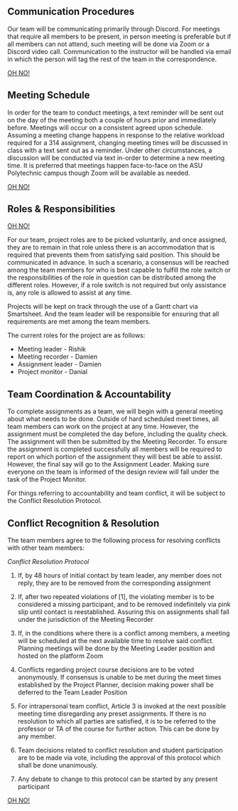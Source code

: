 

## Communication Procedures 
Our team will be communicating primarily through Discord. For meetings that require all members to be present, in person meeting is preferable but if all members can not attend, such meeting will be done via Zoom or a Discord video call.
Communication to the instructor will be handled via email in which the person will tag the rest of the team in the correspondence. 

[OH NO!](AppendixFolder/TeamOrgAppend/Communication$20channel.png)

## Meeting Schedule
In order for the team to conduct meetings, a text reminder will be sent out on the day of the meeting both a couple of hours prior and immediately before. Meetings will occur on a consistent agreed upon schedule. Assuming a meeting change happens in response to the relative workload required for a 314 assignment, changing meeting times will be discussed in class with a text sent out as a reminder. Under other circumstances, a discussion will be conducted via text in-order to determine a new meeting time. It is preferred that meetings happen face-to-face on the ASU Polytechnic campus though Zoom will be available as needed. 

[OH NO!]()

## Roles & Responsibilities

[OH NO!]() 


For our team, project roles are to be picked voluntarily, and once assigned, they are to remain in that role unless there is an accommodation that is required that prevents them from satisfying said position. This should be communicated in advance. In such a scenario, a consensus will be reached among the team members for who is best capable to fulfill the role switch or the responsibilities of the role in question can be distributed among the different roles. However, if a role switch is not required but only assistance is, any role is allowed to assist at any time. 

Projects will be kept on track through the use of a Gantt chart via Smartsheet. And the team leader will be responsible for ensuring that all requirements are met among the team members. 

The current roles for the project are as follows:

* Meeting leader - Rishik
* Meeting recorder - Damien
* Assignment leader - Damien
* Project monitor - Danial

## Team Coordination & Accountability 

To complete assignments as a team, we will begin with a general meeting about what needs to be done. Outside of hard scheduled meet times, all team members can work on the project at any time. However, the assignment must be completed the day before, including the quality check. The assignment will then be submitted by the Meeting Recorder. To ensure the assignment is completed successfully all members will be required to report on which portion of the assignment they will best be able to assist. However, the final say will go to the Assignment Leader. Making sure everyone on the team is informed of the design review will fall under the task of the Project Monitor.


For things referring to accountability and team conflict, it will be subject to the Conflict Resolution Protocol. 

## Conflict Recognition & Resolution
The team members agree to the following process for resolving conflicts with other team members: 

_Conflict Resolution Protocol_

1) If, by 48 hours of initial contact by team leader, any member does not reply, they are to be removed from the corresponding assignment 

2) If, after two repeated violations of [1], the violating member is to be considered a missing participant, and to be removed indefinitely via pink slip until contact is reestablished. Assuring this on assignments shall fall under the jurisdiction of the Meeting Recorder

3) If, in the conditions where there is a conflict among members, a meeting will be scheduled at the next available time to resolve said conflict. Planning meetings will be done by the Meeting Leader position and hosted on the platform Zoom

4) Conflicts regarding project course decisions are to be voted anonymously. If consensus is unable to be met during the meet times established by the Project Planner, decision making power shall be deferred to the Team Leader Position

5) For intrapersonal team conflict, Article 3 is invoked at the next possible meeting time disregarding any preset assignments. If there is no resolution to which all parties are satisfied, it is to be referred to the professor or TA of the course for further action. This can be done by any member. 

6) Team decisions related to conflict resolution and student participation are to be made via vote, including the approval of this protocol which shall be done unanimously.

7) Any debate to change to this protocol can be started by any present participant

[OH NO!]()
